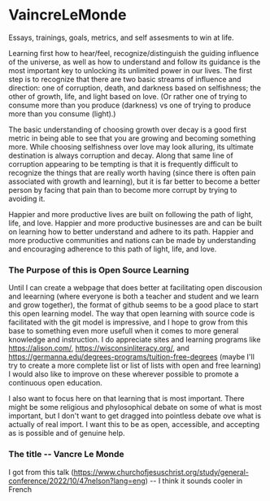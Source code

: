 # VaincreLeMonde
Essays, trainings, goals, metrics, and self assesments to win at life.

Learning first how to hear/feel, recognize/distinguish the guiding influence of the universe, as well as how to understand and follow its guidance is the most important key to unlocking its unlimited power in our lives. The first step is to recognize that there are two basic streams of influence and direction: one of corruption, death, and darkness based on selfishness; the other of growth, life, and light based on love. (Or rather one of trying to consume more than you produce (darkness) vs one of trying to produce more than you consume (light).)

The basic understanding of choosing growth over decay is a good first metric in being able to see that you are growing and becoming something more. While choosing selfishness over love may look alluring, its ultimate destination is always corruption and decay. Along that same line of corruption appearing to be tempting is that it is frequently difficult to recognize the things that are really worth having (since there is often pain associated with growth and learning), but it is far better to become a better person by facing that pain than to become more corrupt by trying to avoiding it.

Happier and more productive lives are built on following the path of light, life, and love. Happier and more productive businesses are and can be built on learning how to better understand and adhere to its path. Happier and more productive communities and nations can be made by understanding and encouraging adherence to this path of light, life, and love.

### The Purpose of this is Open Source Learning
Until I can create a webpage that does better at facilitating open discousion and leearning (where everyone is both a teacher and student and we learn and grow together), the format of github seems to be a good place to start this open learning model. The way that open learning with source code is facilitated with the git model is impressive, and I hope to grow from this base to something even more usefull when it comes to more general knowledge and instruction. I do appreciate sites and learning programs like https://alison.com/, https://wisconsinliteracy.org/, and https://germanna.edu/degrees-programs/tuition-free-degrees (maybe I'll try to create a more complete list or list of lists with open and free learning) I would also like to improve on these wherever possible to promote a continuous open education.

I also want to focus here on that learning that is most important. There might be some religious and phylosophical debate on some of what is most important, but I don't want to get dragged into pointless debate ove what is actually of real import. I want this to be as open, accessible, and accepting as is possible and of genuine help.

### The title -- Vancre Le Monde 
I got from this talk (https://www.churchofjesuschrist.org/study/general-conference/2022/10/47nelson?lang=eng) -- I think it sounds cooler in French
